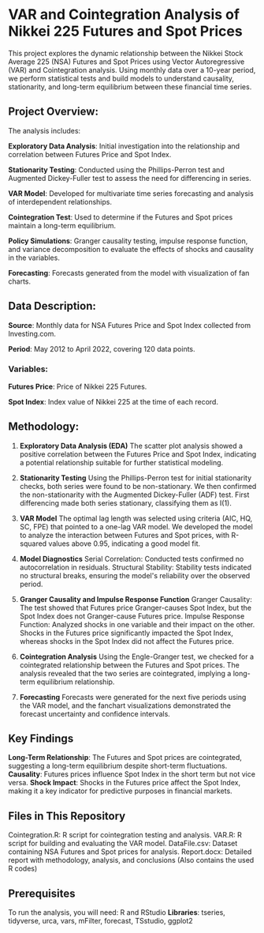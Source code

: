 # VAR and Cointegration Analysis of Nikkei 225 Futures and Spot Prices
This project explores the dynamic relationship between the Nikkei Stock Average 225 (NSA) Futures and Spot Prices using Vector Autoregressive (VAR) and Cointegration analysis. Using monthly data over a 10-year period, we perform statistical tests and build models to understand causality, stationarity, and long-term equilibrium between these financial time series.

## Project Overview:
The analysis includes:

__Exploratory Data Analysis__: Initial investigation into the relationship and correlation between Futures Price and Spot Index.

__Stationarity Testing__: Conducted using the Phillips-Perron test and Augmented Dickey-Fuller test to assess the need for differencing in series.

__VAR Model__: Developed for multivariate time series forecasting and analysis of interdependent relationships.

__Cointegration Test__: Used to determine if the Futures and Spot prices maintain a long-term equilibrium.

__Policy Simulations__: Granger causality testing, impulse response function, and variance decomposition to evaluate the effects of shocks and causality in the variables.

__Forecasting__: Forecasts generated from the model with visualization of fan charts.

## Data Description:
__Source__: Monthly data for NSA Futures Price and Spot Index collected from Investing.com.

__Period__: May 2012 to April 2022, covering 120 data points.

### Variables:
__Futures Price__: Price of Nikkei 225 Futures.

__Spot Index__: Index value of Nikkei 225 at the time of each record.

## Methodology:

1. __Exploratory Data Analysis (EDA)__
The scatter plot analysis showed a positive correlation between the Futures Price and Spot Index, indicating a potential relationship suitable for further statistical modeling.

2. __Stationarity Testing__
Using the Phillips-Perron test for initial stationarity checks, both series were found to be non-stationary. We then confirmed the non-stationarity with the Augmented Dickey-Fuller (ADF) test. First differencing made both series stationary, classifying them as I(1).

3. __VAR Model__
The optimal lag length was selected using criteria (AIC, HQ, SC, FPE) that pointed to a one-lag VAR model. We developed the model to analyze the interaction between Futures and Spot prices, with R-squared values above 0.95, indicating a good model fit.

4. __Model Diagnostics__
Serial Correlation: Conducted tests confirmed no autocorrelation in residuals.
Structural Stability: Stability tests indicated no structural breaks, ensuring the model's reliability over the observed period.

5. __Granger Causality and Impulse Response Function__
Granger Causality: The test showed that Futures price Granger-causes Spot Index, but the Spot Index does not Granger-cause Futures price.
Impulse Response Function: Analyzed shocks in one variable and their impact on the other. Shocks in the Futures price significantly impacted the Spot Index, whereas shocks in the Spot Index did not affect the Futures price.

7. __Cointegration Analysis__
Using the Engle-Granger test, we checked for a cointegrated relationship between the Futures and Spot prices. The analysis revealed that the two series are cointegrated, implying a long-term equilibrium relationship.

8. __Forecasting__
Forecasts were generated for the next five periods using the VAR model, and the fanchart visualizations demonstrated the forecast uncertainty and confidence intervals.

## Key Findings
__Long-Term Relationship__: The Futures and Spot prices are cointegrated, suggesting a long-term equilibrium despite short-term fluctuations.
__Causality__: Futures prices influence Spot Index in the short term but not vice versa.
__Shock Impact__: Shocks in the Futures price affect the Spot Index, making it a key indicator for predictive purposes in financial markets.

## Files in This Repository
Cointegration.R: R script for cointegration testing and analysis.
VAR.R: R script for building and evaluating the VAR model.
DataFile.csv: Dataset containing NSA Futures and Spot prices for analysis.
Report.docx: Detailed report with methodology, analysis, and conclusions (Also contains the used R codes)

## Prerequisites
To run the analysis, you will need:
R and RStudio
__Libraries__: tseries, tidyverse, urca, vars, mFilter, forecast, TSstudio, ggplot2
